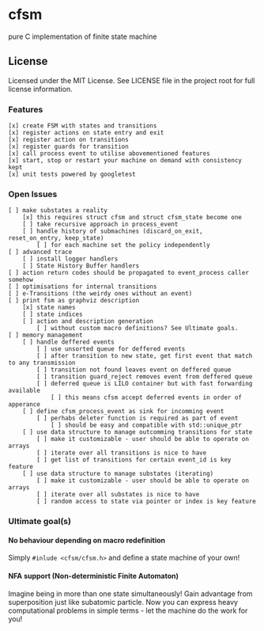 # cfsm
pure C implementation of finite state machine

## License
Licensed under the MIT License. See LICENSE file in the project root for full license information.

### Features

    [x] create FSM with states and transitions
    [x] register actions on state entry and exit
    [x] register action on transitions
    [x] register guards for transition
    [x] call process event to utilise abovementioned features
    [x] start, stop or restart your machine on demand with consistency kept
    [x] unit tests powered by googletest

### Open Issues

    [ ] make substates a reality
        [x] this requires struct cfsm and struct cfsm_state become one
        [ ] take recursive approach in process_event
        [ ] handle history of submachines (discard_on_exit, reset_on_entry, keep_state)
            [ ] for each machine set the policy independently
    [ ] advanced trace
        [ ] install logger handlers
        [ ] State History Buffer handlers
    [ ] action return codes should be propagated to event_process caller somehow
    [ ] optimisations for internal transitions
    [ ] e-Transitions (the weirdy ones without an event)
    [ ] print fsm as graphviz description
        [x] state names
        [ ] state indices
        [ ] action and description generation
            [ ] without custom macro definitions? See Ultimate goals. 
    [ ] memory management
        [ ] handle deffered events
            [ ] use unsorted queue for deffered events
            [ ] after transition to new state, get first event that match to any transmission
            [ ] transition not found leaves event on deffered queue
            [ ] transition guard_reject removes event from deffered queue
            [ ] deferred queue is LILO container but with fast forwarding available
                [ ] this means cfsm accept deferred events in order of apperance 
        [ ] define cfsm_process_event as sink for incomming event
            [ ] perhabs deleter function is required as part of event
                [ ] should be easy and compatible with std::unique_ptr
        [ ] use data structure to manage outcomming transitions for state
            [ ] make it customizable - user should be able to operate on arrays
            [ ] iterate over all transitions is nice to have
            [ ] get list of transitions for certain event_id is key feature
        [ ] use data structure to manage substates (iterating)
            [ ] make it customizable - user should be able to operate on arrays
            [ ] iterate over all substates is nice to have
            [ ] random access to state via pointer or index is key feature 

### Ultimate goal(s)

#### No behaviour depending on macro redefinition
Simply `#inlude <cfsm/cfsm.h>` and define a state machine of your own!

#### NFA support (Non-deterministic Finite Automaton)
Imagine being in more than one state simultaneously! Gain advantage from superposition just like subatomic particle. Now you can express heavy computational problems in simple terms - let the machine do the work for you!
